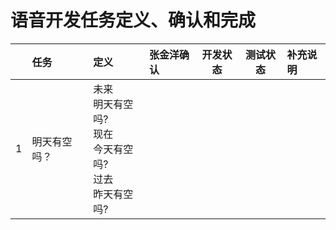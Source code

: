 # 语音开发任务定义、确认和完成

|   | 任务 |定义|张金洋确认|开发状态|测试状态|补充说明|
|---|:-----|:---|:---|:---:|:---:|:---|
|1|明天有空吗？|未来<br/>明天有空吗?<br/>现在<br/>今天有空吗?<br/>过去<br/>昨天有空吗?|||||

